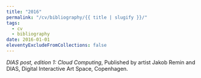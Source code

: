 ```yaml
---
title: "2016"
permalink: "/cv/bibliography/{{ title | slugify }}/"
tags:
  - cv
  - bibliography
date: 2016-01-01
eleventyExcludeFromCollections: false
---
```


<em>DIAS post, edition 1: Cloud Computing</em>, Published by artist Jakob Remin and DIAS, Digital Interactive Art Space, Copenhagen.